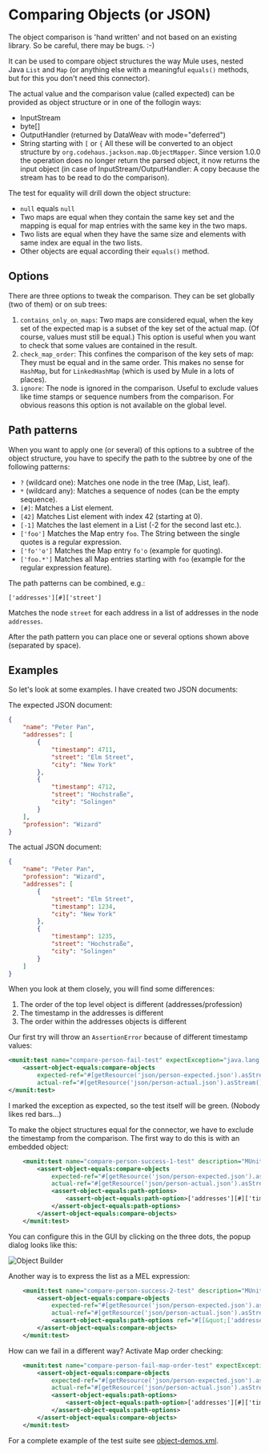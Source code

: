 # Comparing Objects (or JSON)

The object comparison is 'hand written' and not based on an existing library. So be careful, there may be bugs. :-)

It can be used to compare object structures the way Mule uses, nested Java `List` and `Map` (or anything else with 
a meaningful `equals()` methods, but for this you don't need this connector).

The actual value and the comparison value (called expected) can be provided as object structure or in one of the follogin ways:
* InputStream
* byte[]
* OutputHandler (returned by DataWeav with mode="deferred")
* String starting with `[` or `{`
All these will be converted to an object structure by `org.codehaus.jackson.map.ObjectMapper`. Since version 1.0.0 the operation does no longer return the parsed object, it now returns the input object (in case of InputStream/OutputHandler: A copy because the stream has to be read to do the comparison).

The test for equality will drill down the object structure:
* `null` equals `null`
* Two maps are equal when they contain the same key set and the mapping is equal for map entries with the same key in the two maps.
* Two lists are equal when they have the same size and elements with same index are equal in the two lists.  
* Other objects are equal according their `equals()` method.

## Options

There are three options to tweak the comparison. They can be set globally (two of them) or on sub trees: 

1. `contains_only_on_maps`: Two maps are considered equal, when the key set of the expected map is a subset of the key set of the actual map.
(Of course, values must still be equal.) This option is useful when you want to check that some values are contained in the result.
2. `check_map_order`: This confines the comparison of the key sets of map: They must be equal and in the same order. This makes
no sense for `HashMap`, but for `LinkedHashMap` (which is used by Mule in a lots of places).
3. `ignore`: The node is ignored in the comparison. Useful to exclude values like time stamps or sequence numbers from the comparison. 
For obvious reasons this option is not available on the global level.

## Path patterns

When you want to apply one (or several) of this options to a subtree of the object structure, you have to specify the path to the subtree
by one of the following patterns:

* `?` (wildcard one): Matches one node in the tree (Map, List, leaf).
* `*` (wildcard any): Matches a sequence of nodes (can be the empty sequence).
* `[#]`: Matches a List element.
* `[42]` Matches List element with index 42 (starting at 0).
* `[-1]` Matches the last element in a List (-2 for the second last etc.).
* `['foo']` Matches the Map entry `foo`. The String between the single quotes is a regular expression.
* `['fo''o']` Matches the Map entry `fo'o` (example for quoting).
* `['foo.*']` Matches all Map entries starting with `foo` (example for the regular expression feature).

The path patterns can be combined, e.g.:

```['addresses'][#]['street']```

Matches the node `street` for each address in a list of addresses in the node `addresses`.

After the path pattern you can place one or several options shown above (separated by space).

## Examples

So let's look at some examples. I have created two JSON documents:

The expected JSON document:

```json
{
    "name": "Peter Pan",
    "addresses": [
        {
            "timestamp": 4711,
            "street": "Elm Street",
            "city": "New York"
        },
        {
            "timestamp": 4712,
            "street": "Hochstraße",
            "city": "Solingen"
        }
    ],
    "profession": "Wizard"
}
```

The actual JSON document:

```json
{
    "name": "Peter Pan",
    "profession": "Wizard",
    "addresses": [
        {
            "street": "Elm Street",
            "timestamp": 1234,
            "city": "New York"
        },
        {
            "timestamp": 1235,
            "street": "Hochstraße",
            "city": "Solingen"
        }
    ]
}
```

When you look at them closely, you will find some differences:
1. The order of the top level object is different (addresses/profession)
2. The timestamp in the addresses is different
3. The order within the addresses objects is different

Our first try will throw an `AssertionError` because of different timestamp values:

```xml
<munit:test name="compare-person-fail-test" expectException="java.lang.AssertionError" description="MUnit Test">
    <assert-object-equals:compare-objects 
        expected-ref="#[getResource('json/person-expected.json').asStream()]" 
        actual-ref="#[getResource('json/person-actual.json').asStream()]" doc:name="foo is foo"/>
</munit:test>
```
I marked the exception as expected, so the test itself will be green. (Nobody likes red bars...)

To make the object structures equal for the connector, we have to exclude the timestamp from the comparison.
The first way to do this is with an embedded object:

```xml
    <munit:test name="compare-person-success-1-test" description="MUnit Test">
        <assert-object-equals:compare-objects 
            expected-ref="#[getResource('json/person-expected.json').asStream()]" 
            actual-ref="#[getResource('json/person-actual.json').asStream()]" doc:name="success (options in object)">
            <assert-object-equals:path-options>
                <assert-object-equals:path-option>['addresses'][#]['timestamp'] ignore</assert-object-equals:path-option>
            </assert-object-equals:path-options>
        </assert-object-equals:compare-objects>
    </munit:test>
```

You can configure this in the GUI by clicking on the three dots, the popup dialog looks like this:

![Object Builder](https://github.com/rbutenuth/assert-object-equals-connector/blob/master/docs/images/object-builder.png)

Another way is to express the list as a MEL expression:

```xml
    <munit:test name="compare-person-success-2-test" description="MUnit Test">
        <assert-object-equals:compare-objects 
            expected-ref="#[getResource('json/person-expected.json').asStream()]" 
            actual-ref="#[getResource('json/person-actual.json').asStream()]" doc:name="success (options in MEL)">
            <assert-object-equals:path-options ref="#[[&quot;['addresses'][#]['timestamp'] ignore&quot;]]"/>
        </assert-object-equals:compare-objects>
    </munit:test>
```

How can we fail in a different way? Activate Map order checking:

```xml
    <munit:test name="compare-person-fail-map-order-test" expectException="java.lang.AssertionError" description="MUnit Test">
        <assert-object-equals:compare-objects 
            expected-ref="#[getResource('json/person-expected.json').asStream()]" 
            actual-ref="#[getResource('json/person-actual.json').asStream()]" doc:name="success (options in object)" checkMapOrder="true">
            <assert-object-equals:path-options>
                <assert-object-equals:path-option>['addresses'][#]['timestamp'] ignore</assert-object-equals:path-option>
            </assert-object-equals:path-options>
        </assert-object-equals:compare-objects>
    </munit:test>
```

For a complete example of the test suite see [object-demos.xml](object-demos.xml).
